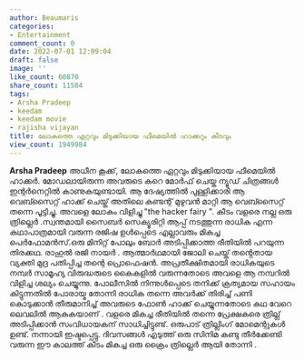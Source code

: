 ```yaml
---
author: Beaumaris
categories:
- Entertainment
comment_count: 0
date: 2022-07-01 12:09:04
draft: false
image: ''
like_count: 60870
share_count: 11584
tags:
- Arsha Pradeep
- keedam
- keedam movie
- rajisha vijayan
title: ലോകത്തെ ഏറ്റവും മിടുക്കിയായ ഫീമെയിൽ ഹാക്കറും കീടവും
view_count: 1949984
---
```


**Arsha Pradeep** അധീന കൂക്ക്, ലോകത്തെ ഏറ്റവും മിടുക്കിയായ ഫീമെയിൽ ഹാക്കർ. മോഡലായിരുന്ന അവരുടെ കുറെ മോർഫ് ചെയ്ത ന്യൂഡ് ചിത്രങ്ങൾ ഇന്റർനെറ്റിൽ കാണുകയുണ്ടായി. ആ ദേഷ്യത്തിൽ പുള്ളിക്കാരി ആ വെബ്സൈറ്റ് ഹാക്ക് ചെയ്ത് അതിലെ കണ്ടന്റ് മുഴുവൻ മാറ്റി ആ വെബ്സൈറ്റ് തന്നെ പൂട്ടിച്ചു. അവളെ ലോകം വിളിച്ചു "the hacker fairy ". കീടം വളരെ നല്ല ഒരു ത്രില്ലെർ .സ്വന്തമായി സൈബർ സെക്യൂരിറ്റി ആപ്പ് നടത്തുന്ന രാധിക എന്ന കഥാപാത്രമായി വരുന്ന രജിഷ ഉൾപ്പെടെ എല്ലാവരും മികച്ച പെർഫോമൻസ്.ഒരു മിനിറ്റ് പോലും ബോർ അടിപ്പിക്കാത്ത രീതിയിൽ പറയുന്ന തിരക്കഥ. രാഹുൽ രജി നായർ . ആത്മാർഥമായി ജോലി ചെയ്ത് തൻ്റെതായ വ്യക്തി മുദ്ര പതിപ്പിച്ച തന്റെ പ്രൊഫെഷൻ. അപ്രതീക്ഷിതമായി രാധികയുടെ നമ്പർ സാമൂഹ്യ വിരുദ്ധരുടെ കൈകളിൽ വരുന്നതോടെ അവളെ ആ നമ്പറിൽ വിളിച്ച ശല്യം ചെയ്യുന്നു. പോലീസിൽ നിന്നുൾപ്പെടെ തനിക്ക് ക്രത്യമായ സഹായം കിട്ടുന്നതിൽ പോരായ്മ തോന്നി രാധിക തന്നെ അവർക്ക് തിരിച്ച് പണി കൊടുക്കാൻ തീരുമാനിച്ച് അവരുടെ ഫോൺ ഹാക്ക് ചെയ്യുന്നതോടെ കഥ വേറെ ലെവലിൽ ആകുകയാണ് . വളരെ മികച്ച രീതിയിൽ തന്നെ പ്രേക്ഷകരെ ത്രില്ല് അടിപ്പിക്കാൻ സംവിധായകന് സാധിച്ചിട്ടുണ്ട്. ഒരുപാട് ത്രില്ലിംഗ് മോമെന്റുകൾ ഉണ്ട്. നന്നായി ഇഷ്ടപ്പെട്ടു. ദിവസങ്ങൾ എടുത്ത് ഒരു സിനിമ കണ്ടു തീർക്കേണ്ടി വരുന്ന ഈ കാലത്ത് കീടം മികച്ച ഒരു ക്രൈം ത്രില്ലെർ ആയി തോന്നി .